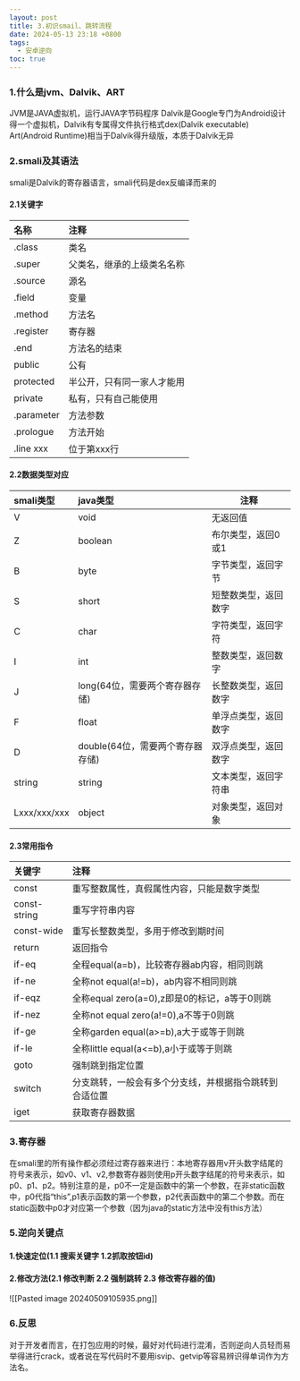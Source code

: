 ```yaml
---
layout: post
title: 3.初识smail、跳转流程
date: 2024-05-13 23:18 +0800
tags:
  - 安卓逆向
toc: true
---
```

### 1.什么是jvm、Dalvik、ART
JVM是JAVA虚拟机，运行JAVA字节码程序
Dalvik是Google专门为Android设计得一个虚拟机，Dalvik有专属得文件执行格式dex(Dalvik executable)
Art(Android Runtime)相当于Dalvik得升级版，本质于Dalvik无异
### 2.smali及其语法
smali是Dalvik的寄存器语言，smali代码是dex反编译而来的
#### 2.1关键字

| 名称         | 注释            |
| :--------- | :------------ |
| .class     | 类名            |
| .super     | 父类名，继承的上级类名名称 |
| .source    | 源名            |
| .field     | 变量            |
| .method    | 方法名           |
| .register  | 寄存器           |
| .end       | 方法名的结束        |
| public     | 公有            |
| protected  | 半公开，只有同一家人才能用 |
| private    | 私有，只有自己能使用    |
| .parameter | 方法参数          |
| .prologue  | 方法开始          |
| .line xxx  | 位于第xxx行       |
#### 2.2数据类型对应
| smali类型      | java类型                | 注释         |
| :----------- | :-------------------- | ---------- |
| V            | void                  | 无返回值       |
| Z            | boolean               | 布尔类型，返回0或1 |
| B            | byte                  | 字节类型，返回字节  |
| S            | short                 | 短整数类型，返回数字 |
| C            | char                  | 字符类型，返回字符  |
| I            | int                   | 整数类型，返回数字  |
| J            | long(64位，需要两个寄存器存储)   | 长整数类型，返回数字 |
| F            | float                 | 单浮点类型，返回数字 |
| D            | double(64位，需要两个寄存器存储) | 双浮点类型，返回数字 |
| string       | string                | 文本类型，返回字符串 |
| Lxxx/xxx/xxx | object                | 对象类型，返回对象  |
#### 2.3常用指令

| 关键字          | 注释                               |
| :----------- | :------------------------------- |
| const        | 重写整数属性，真假属性内容，只能是数字类型            |
| const-string | 重写字符串内容                          |
| const-wide   | 重写长整数类型，多用于修改到期时间                |
| return       | 返回指令                             |
| if-eq        | 全程equal(a=b)，比较寄存器ab内容，相同则跳      |
| if-ne        | 全称not equal(a!=b)，ab内容不相同则跳      |
| if-eqz       | 全称equal zero(a=0),z即是0的标记，a等于0则跳 |
| if-nez       | 全称not equal zero(a!=0),a不等于0则跳   |
| if-ge        | 全称garden equal(a>=b),a大于或等于则跳    |
| if-le        | 全称little equal(a<=b),a小于或等于则跳    |
| goto         | 强制跳到指定位置                         |
| switch       | 分支跳转，一般会有多个分支线，并根据指令跳转到合适位置      |
| iget         | 获取寄存器数据                          |

### 3.寄存器
在smali里的所有操作都必须经过寄存器来进行：本地寄存器用v开头数字结尾的符号来表示，如v0、v1、v2,参数寄存器则使用p开头数字结尾的符号来表示，如p0、p1、p2。特别注意的是，p0不一定是函数中的第一个参数，在非static函数中，p0代指“this”,p1表示函数的第一个参数，p2代表函数中的第二个参数。而在static函数中p0才对应第一个参数（因为java的static方法中没有this方法）

### 5.逆向关键点
#### 1.快速定位(1.1 搜索关键字 1.2抓取按钮id)
#### 2.修改方法(2.1 修改判断 2.2 强制跳转 2.3 修改寄存器的值)

![[Pasted image 20240509105935.png]]

### 6.反思
对于开发者而言，在打包应用的时候，最好对代码进行混淆，否则逆向人员轻而易举得进行crack，或者说在写代码时不要用isvip、getvip等容易辨识得单词作为方法名。

